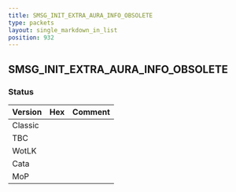 ```yaml
---
title: SMSG_INIT_EXTRA_AURA_INFO_OBSOLETE
type: packets
layout: single_markdown_in_list
position: 932
---
```


## SMSG_INIT_EXTRA_AURA_INFO_OBSOLETE

### Status

Version | Hex | Comment
---------- | ---------- | ---------- 
Classic |  |  
TBC |  |  
WotLK |  |  
Cata |  |  
MoP |  |  